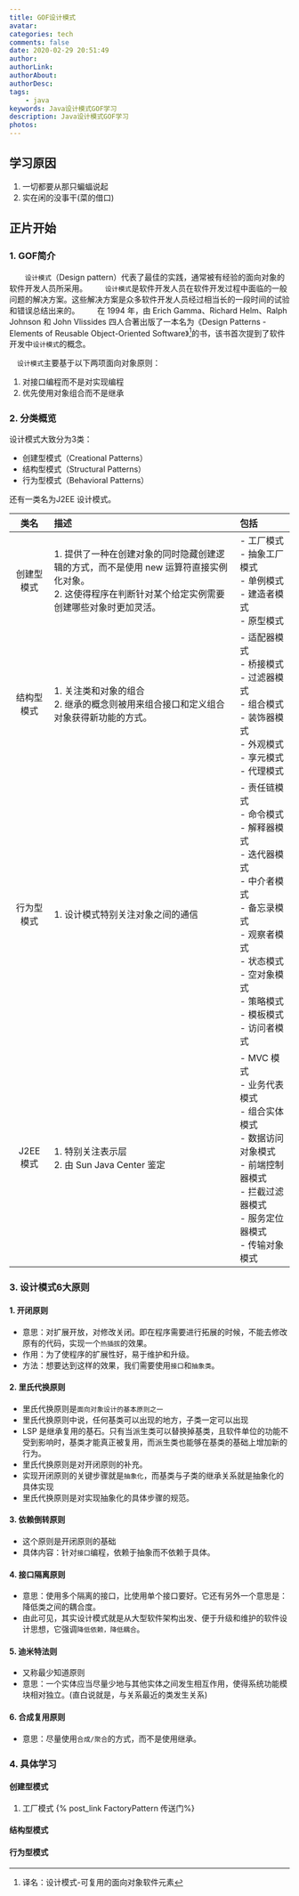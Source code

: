 ```yaml
---
title: GOF设计模式
avatar: 
categories: tech
comments: false
date: 2020-02-29 20:51:49
author:
authorLink:
authorAbout:
authorDesc:
tags:
    - java
keywords: Java设计模式GOF学习
description: Java设计模式GOF学习
photos:
---
```


## 学习原因
1. 一切都要从那只蝙蝠说起
2. 实在闲的没事干(菜的借口)

## 正片开始
### 1. GOF简介
&emsp;&emsp;`设计模式`（Design pattern）代表了最佳的实践，通常被有经验的面向对象的软件开发人员所采用。
&emsp;&emsp;`设计模式`是软件开发人员在软件开发过程中面临的一般问题的解决方案。这些解决方案是众多软件开发人员经过相当长的一段时间的试验和错误总结出来的。
&emsp;&emsp;在 1994 年，由 Erich Gamma、Richard Helm、Ralph Johnson 和 John Vlissides 四人合著出版了一本名为《Design Patterns - Elements of Reusable Object-Oriented Software》[^1]的书，该书首次提到了软件开发中`设计模式`的概念。

&emsp;`设计模式`主要基于以下两项面向对象原则：
1. 对接口编程而不是对实现编程
2. 优先使用对象组合而不是继承

### 2. 分类概览
设计模式大致分为3类：
- 创建型模式（Creational Patterns）
- 结构型模式（Structural Patterns）
- 行为型模式（Behavioral Patterns）

还有一类名为J2EE 设计模式。

|类名|描述|包括|
|:-:|:-|:-|
|创建型模式|1. 提供了一种在创建对象的同时隐藏创建逻辑的方式，而不是使用 new 运算符直接实例化对象。<br/>2. 这使得程序在判断针对某个给定实例需要创建哪些对象时更加灵活。| - 工厂模式<br/>- 抽象工厂模式<br/>- 单例模式<br/>- 建造者模式<br/>- 原型模式
|结构型模式|1. 关注类和对象的组合<br/>2. 继承的概念则被用来组合接口和定义组合对象获得新功能的方式。|- 适配器模式<br/>- 桥接模式<br/>- 过滤器模式<br/>- 组合模式<br/>- 装饰器模式<br/>- 外观模式<br/>- 享元模式<br/>- 代理模式|
|行为型模式|1. 设计模式特别关注对象之间的通信|- 责任链模式<br/>- 命令模式<br/>- 解释器模式<br/>- 迭代器模式<br/>- 中介者模式<br/>- 备忘录模式<br/>- 观察者模式<br/>- 状态模式<br/>- 空对象模式<br/>- 策略模式<br/>- 模板模式<br/>- 访问者模式<br/>|
|J2EE 模式|1. 特别关注表示层<br/>2. 由 Sun Java Center 鉴定|- MVC 模式<br/>- 业务代表模式<br/>- 组合实体模式<br/>- 数据访问对象模式<br/>- 前端控制器模式<br/>- 拦截过滤器模式<br/>- 服务定位器模式<br/>- 传输对象模式<br/>

### 3. 设计模式6大原则
#### 1. 开闭原则
- 意思：对扩展开放，对修改关闭。即在程序需要进行拓展的时候，不能去修改原有的代码，实现一个`热插拔`的效果。
- 作用：为了使程序的扩展性好，易于维护和升级。
- 方法：想要达到这样的效果，我们需要使用`接口`和`抽象类`。

#### 2. 里氏代换原则
- 里氏代换原则是`面向对象设计的基本原则之一`
- 里氏代换原则中说，任何基类可以出现的地方，子类一定可以出现
- LSP 是继承复用的基石。只有当派生类可以替换掉基类，且软件单位的功能不受到影响时，基类才能真正被复用，而派生类也能够在基类的基础上增加新的行为。
- 里氏代换原则是对开闭原则的补充。
- 实现开闭原则的关键步骤就是`抽象化`，而基类与子类的继承关系就是抽象化的具体实现
- 里氏代换原则是对实现抽象化的具体步骤的规范。

#### 3. 依赖倒转原则
- 这个原则是开闭原则的基础
- 具体内容：针对`接口`编程，依赖于抽象而不依赖于具体。

#### 4. 接口隔离原则
- 意思：使用多个隔离的接口，比使用单个接口要好。它还有另外一个意思是：降低类之间的耦合度。
- 由此可见，其实设计模式就是从大型软件架构出发、便于升级和维护的软件设计思想，它强调`降低依赖，降低耦合`。

#### 5. 迪米特法则
- 又称最少知道原则
- 意思：一个实体应当尽量少地与其他实体之间发生相互作用，使得系统功能模块相对独立。(直白说就是，与关系最近的类发生关系)

#### 6. 合成复用原则
- 意思：尽量使用`合成/聚合`的方式，而不是使用继承。

### 4. 具体学习
#### 创建型模式
1. 工厂模式 {% post_link FactoryPattern 传送门%}

#### 结构型模式

#### 行为型模式
[^1]: 译名：设计模式-可复用的面向对象软件元素


